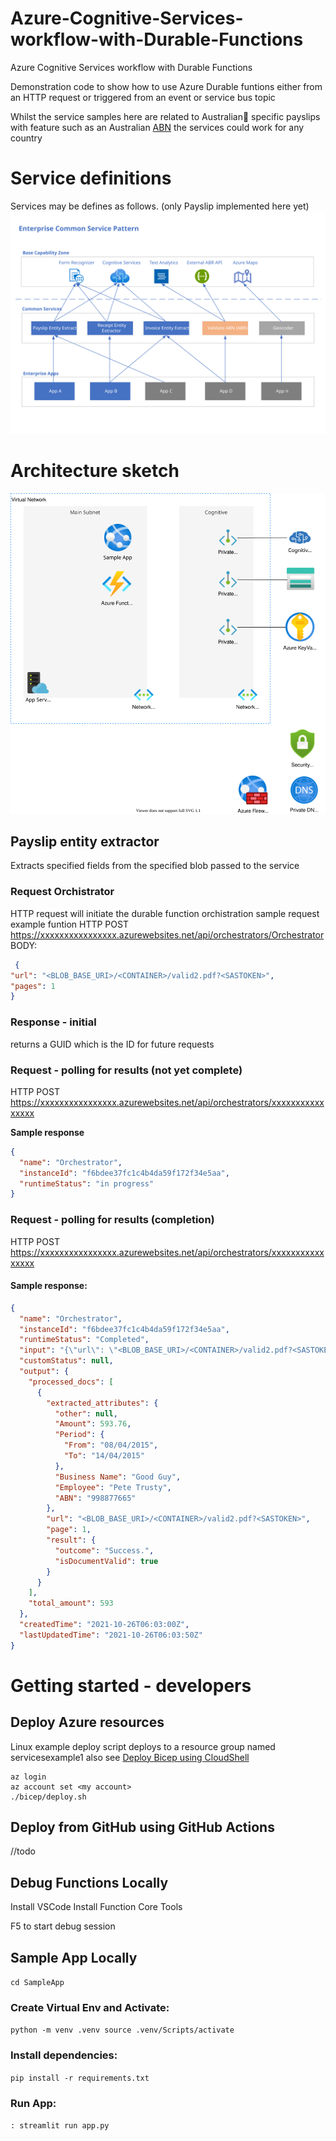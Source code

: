 # Azure-Cognitive-Services-workflow-with-Durable-Functions
Azure Cognitive Services workflow with Durable Functions

Demonstration code to show how to use Azure Durable funtions either from an HTTP request or triggered from an event or service bus topic

Whilst the service samples here are related to Australian🦘 specific payslips with feature such as an Australian [ABN](https://www.abr.gov.au/business-super-funds-charities/applying-abn) the services could work for any country

# Service definitions
Services may be defines as follows. (only Payslip implemented here yet)
![diagram of sample service](docs/Common%20Service%20Pattern.svg)


# Architecture sketch
![diagram of architecture](docs/architecture-sketch.drawio.svg)


## Payslip entity extractor
Extracts specified fields from the specified blob passed to the service

### Request Orchistrator
HTTP request will initiate the durable function orchistration
sample request
example funtion
HTTP POST https://xxxxxxxxxxxxxxxx.azurewebsites.net/api/orchestrators/Orchestrator
BODY:
```json
 {
"url": "<BLOB_BASE_URI>/<CONTAINER>/valid2.pdf?<SASTOKEN>",
"pages": 1
}
```

### Response - initial
returns a GUID which is the ID for future requests

### Request - polling for results (not yet complete)
HTTP POST https://xxxxxxxxxxxxxxxx.azurewebsites.net/api/orchestrators/xxxxxxxxxxxxxxxx

**Sample response**
```json
{
  "name": "Orchestrator",
  "instanceId": "f6bdee37fc1c4b4da59f172f34e5aa",
  "runtimeStatus": "in progress"
}
```
### Request - polling for results (completion)
HTTP POST https://xxxxxxxxxxxxxxxx.azurewebsites.net/api/orchestrators/xxxxxxxxxxxxxxxx
#### Sample response:
```json
{
  "name": "Orchestrator",
  "instanceId": "f6bdee37fc1c4b4da59f172f34e5aa",
  "runtimeStatus": "Completed",
  "input": "{\"url\": \"<BLOB_BASE_URI>/<CONTAINER>/valid2.pdf?<SASTOKEN>\", \"pages\": 1}",
  "customStatus": null,
  "output": {
    "processed_docs": [
      {
        "extracted_attributes": {
          "other": null,
          "Amount": 593.76,
          "Period": {
            "From": "08/04/2015",
            "To": "14/04/2015"
          },
          "Business Name": "Good Guy",
          "Employee": "Pete Trusty",
          "ABN": "998877665"
        },
        "url": "<BLOB_BASE_URI>/<CONTAINER>/valid2.pdf?<SASTOKEN>",
        "page": 1,
        "result": {
          "outcome": "Success.",
          "isDocumentValid": true
        }
      }
    ],
    "total_amount": 593
  },
  "createdTime": "2021-10-26T06:03:00Z",
  "lastUpdatedTime": "2021-10-26T06:03:50Z"
}
```
# Getting started - developers

## Deploy Azure resources
Linux example deploy script
deploys to a resource group named servicesexample1 also see [Deploy Bicep using CloudShell](https://docs.microsoft.com/en-us/azure/azure-resource-manager/bicep/deploy-cloud-shell?tabs=azure-cli)

```
az login
az account set <my account>
./bicep/deploy.sh
```

## Deploy from GitHub using GitHub Actions
//todo

## Debug Functions Locally

Install VSCode
Install Function Core Tools

F5 to start debug session


## Sample App Locally
`
cd SampleApp
`

### Create Virtual Env and Activate:
`
python -m venv .venv
source .venv/Scripts/activate 
`

### Install dependencies:
`
pip install -r requirements.txt
`

### Run App:
`
: streamlit run app.py
`
